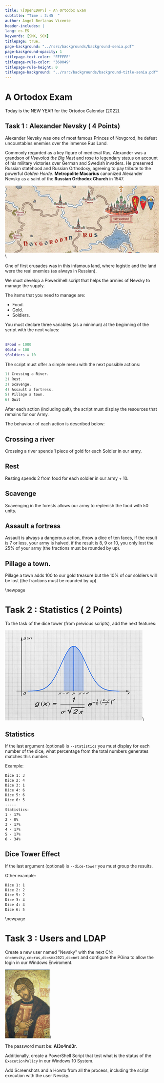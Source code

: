 ```yaml
---
title: \[OpenLDAP\] - An Ortodox Exam
subtitle: "Time : 2:45  "
author: Angel Berlanas Vicente
header-includes: |
lang: es-ES
keywords: [SMX, SOX]
titlepage: true,
page-background: "../rsrc/backgrounds/background-senia.pdf"
page-background-opacity: 1
titlepage-text-color: "FFFFFF"
titlepage-rule-color: "360049"
titlepage-rule-height: 0
titlepage-background: "../rsrc/backgrounds/background-title-senia.pdf"
---
```


# A Ortodox Exam

Today is the NEW YEAR for the Ortodox Calendar (2022).

## Task 1 : Alexander Nevsky ( 4 Points)

Alexander Nevsky was one of most famous Princes of Novgorod, he defeat uncountables enemies over the inmense Rus Land.

Commonly regarded as a key figure of medieval Rus, Alexander was a grandson of *Vsevolod the Big Nest* and rose to legendary status on account of his military victories over German and Swedish invaders. He preserved Russian statehood and Russian Orthodoxy, agreeing to pay tribute to the powerful *Golden Horde*. **Metropolite Macarius** canonized Alexander Nevsky as a saint of the **Russian Orthodox Church** in 1547.

![Alexander Nevsky](./imgs/nevsky-map.png)\

One of first crusades was in this infamous land, where logistic and the land were the real enemies (as always in Russian).

We must develop a PowerShell script that helps the armies of Nevsky to manage the supply.

The items that you need to manage are:

- Food.
- Gold.
- Soldiers.

You must declare three variables (as a minimun) at the beginning of the script with the next values:

```PowerShell

$Food = 1000
$Gold = 100
$Soldiers = 10

```

The script must offer a simple menu with the next possible actions:

```PowerShell
1) Crossing a River.
2) Rest.
3) Scavenge.
4) Assault a fortress.
5) Pillage a town.
6) Quit

```

After each action (including quit), the script must display the resources that remains for our Army.

The behaviour of each action is described below:

## Crossing a river

Crossing a river spends 1 piece of gold for each Soldier in our army.

## Rest

Resting spends 2 from food for each soldier in our army + 10.

## Scavenge

Scavenging in the forests allows our army to replenish the food with 50 units.

## Assault a fortress

Assault is always a dangerous action, throw a dice of ten faces, if the result is 7 or less, your army is halved, if the result is 8, 9 or 10, you only lost the 25% of your army (the fractions must be rounded by up).

## Pillage a town.

Pillage a town adds 100 to our gold treasure but the 10% of our soldiers will be lost (the fractions must be rounded by up).



\newpage

# Task 2 : Statistics ( 2 Points)

To the task of the dice tower (from previous scripts), add the next features:

![Statistics](./imgs/statistics.jpg)\

## Statistics

If the last argument (optional) is `--statistics` you must display for each number of the dice, what percentage from the total numbers generates matches this number.

Example:

```
Dice 1: 3 
Dice 2: 4
Dice 3: 1
Dice 4: 6
Dice 5: 6
Dice 6: 5
-----
Statistics:
1 - 17%
2 - 0%
3 - 17%
4 - 17%
5 - 17%
6 - 34%
```
## Dice Tower Effect

If the last argument (optional) is `--dice-tower` you must group the results. 

Other example:

```
Dice 1: 1 
Dice 2: 2
Dice 5: 2
Dice 3: 4
Dice 4: 4
Dice 6: 5
```
\newpage

# Task 3 : Users and LDAP

Create a new user named "Nevsky" with the next CN: `cn=nevsky,cn=rus,dc=smx2021,dc=net` and configure the PGina to allow the login in our Windows Enviroment.

![Alexander](./imgs/Alexander_Newski.jpg)\

The password must be: **Al3x4nd3r**. 

Additionally, create a PowerShell Script that test what is the status of the `ExecutionPolicy` in our Windows 10 System.

Add Screenshots and a Howto from all the process, including the script execution with the user Nevsky.

